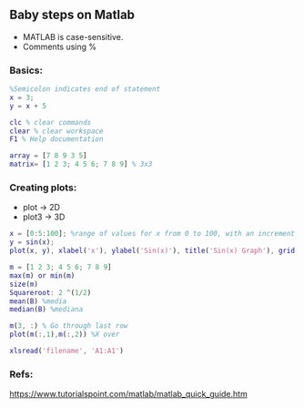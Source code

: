 ## Baby steps on Matlab
* MATLAB is case-sensitive.
* Comments using %

### Basics:
```matlab
%Semicolon indicates end of statement
x = 3;
y = x + 5

clc % clear commands
clear % clear workspace
F1 % Help documentation

array = [7 8 9 3 5]
matrix= [1 2 3; 4 5 6; 7 8 9] % 3x3
```
### Creating plots:
* plot -> 2D 
* plot3 -> 3D

```matlab
x = [0:5:100]; %range of values for x from 0 to 100, with an increment of 5. (this increment is important if we want a smoother graph)
y = sin(x);
plot(x, y), xlabel('x'), ylabel('Sin(x)'), title('Sin(x) Graph'), grid on, axis equal

m = [1 2 3; 4 5 6; 7 8 9] 
max(m) or min(m)
size(m)
Squareroot: 2 ^(1/2)
mean(B) %media
median(B) %mediana

m(3, :) % Go through last row
plot(m(:,1),m(:,2)) %X over 

xlsread('filename', 'A1:A1') 
```




### Refs:
https://www.tutorialspoint.com/matlab/matlab_quick_guide.htm    
